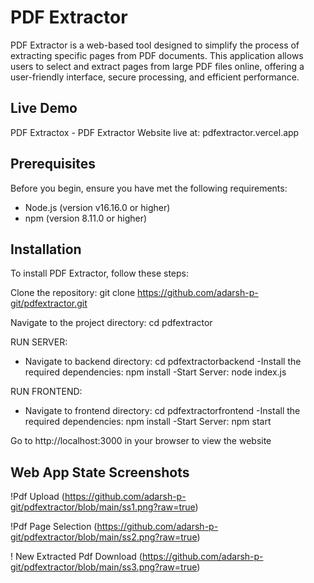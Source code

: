 # PDF Extractor

PDF Extractor is a web-based tool designed to simplify the process of extracting specific pages from PDF documents. This application allows users to select and extract pages from large PDF files online, offering a user-friendly interface, secure processing, and efficient performance.

## Live Demo

PDF Extractox - PDF Extractor Website live at: pdfextractor.vercel.app

## Prerequisites

Before you begin, ensure you have met the following requirements:

- Node.js (version v16.16.0  or higher)
- npm (version 8.11.0 or higher)


## Installation

To install PDF Extractor, follow these steps:

Clone the repository:
git clone https://github.com/adarsh-p-git/pdfextractor.git

Navigate to the project directory:
cd pdfextractor

RUN SERVER:
- Navigate to backend directory:
  cd pdfextractorbackend
-Install the required dependencies:
  npm install
-Start Server:
 node index.js

RUN FRONTEND:
- Navigate to frontend directory:
  cd pdfextractorfrontend
-Install the required dependencies:
  npm install
-Start Server:
 npm start

Go to http://localhost:3000 in your browser to view the website

## Web App State Screenshots

!Pdf Upload (https://github.com/adarsh-p-git/pdfextractor/blob/main/ss1.png?raw=true)

!Pdf Page Selection (https://github.com/adarsh-p-git/pdfextractor/blob/main/ss2.png?raw=true)

! New Extracted Pdf Download (https://github.com/adarsh-p-git/pdfextractor/blob/main/ss3.png?raw=true)